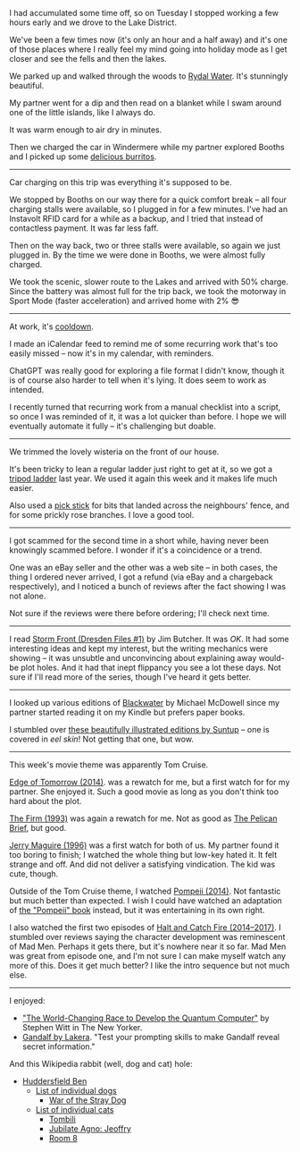 I had accumulated some time off, so on Tuesday I stopped working a few hours early and we drove to the Lake District.

We've been a few times now (it's only an hour and a half away) and it's one of those places where I really feel my mind going into holiday mode as I get closer and see the fells and then the lakes.

We parked up and walked through the woods to [Rydal Water](https://en.wikipedia.org/wiki/Rydal_Water). It's stunningly beautiful.

My partner went for a dip and then read on a blanket while I swam around one of the little islands, like I always do.

It was warm enough to air dry in minutes.

Then we charged the car in Windermere while my partner explored Booths and I picked up some [delicious burritos](https://banditoburrito.co.uk/).

---

Car charging on this trip was everything it's supposed to be.

We stopped by Booths on our way there for a quick comfort break – all four charging stalls were available, so I plugged in for a few minutes. I've had an Instavolt RFID card for a while as a backup, and I tried that instead of contactless payment. It was far less faff.

Then on the way back, two or three stalls were available, so again we just plugged in. By the time we were done in Booths, we were almost fully charged.

We took the scenic, slower route to the Lakes and arrived with 50% charge. Since the battery was almost full for the trip back, we took the motorway in Sport Mode (faster acceleration) and arrived home with 2% 😎

---

At work, it's [cooldown](https://github.com/barsoom/devbook/tree/master/process#shape-up).

I made an iCalendar feed to remind me of some recurring work that's too easily missed – now it's in my calendar, with reminders.

ChatGPT was really good for exploring a file format I didn't know, though it is of course also harder to tell when it's lying. It does seem to work as intended.

I recently turned that recurring work from a manual checklist into a script, so once I was reminded of it, it was a lot quicker than before. I hope we will eventually automate it fully – it's challenging but doable.

---

We trimmed the lovely wisteria on the front of our house.

It's been tricky to lean a regular ladder just right to get at it, so we got a [tripod ladder](https://www.henchman.co.uk/ladders-and-platforms/platform-tripod-ladders-3-adjustable-legs/) last year. We used it again this week and it makes life much easier.

Also used a [pick stick](https://en.wikipedia.org/wiki/Reach_extender) for bits that landed across the neighbours' fence, and for some prickly rose branches. I love a good tool.

---

I got scammed for the second time in a short while, having never been knowingly scammed before. I wonder if it's a coincidence or a trend.

One was an eBay seller and the other was a web site – in both cases, the thing I ordered never arrived, I got a refund (via eBay and a chargeback respectively), and I noticed a bunch of reviews after the fact showing I was not alone.

Not sure if the reviews were there before ordering; I'll check next time.

---

I read [Storm Front (Dresden Files #1)](https://www.goodreads.com/en/book/show/47212) by Jim Butcher. It was *OK*. It had some interesting ideas and kept my interest, but the writing mechanics were showing – it was unsubtle and unconvincing about explaining away would-be plot holes. And it had that inept flippancy you see a lot these days. Not sure if I'll read more of the series, though I've heard it gets better.

---

I looked up various editions of [Blackwater](https://www.goodreads.com/series/52619-blackwater) by Michael McDowell since my partner started reading it on my Kindle but prefers paper books.

I stumbled over [these beautifully illustrated editions by Suntup](https://suntup.press/blackwater/) – one is covered in *eel skin*! Not getting that one, but wow.

---

This week's movie theme was apparently Tom Cruise.

[Edge of Tomorrow (2014)](https://www.imdb.com/title/tt1631867/). was a rewatch for me, but a first watch for for my partner. She enjoyed it. Such a good movie as long as you don't think too hard about the plot.

[The Firm (1993)](https://www.imdb.com/title/tt0106918/) was again a rewatch for me. Not as good as [The Pelican Brief](/weeknotes/2023-w12#pelican-brief), but good.

[Jerry Maguire (1996)](https://www.imdb.com/title/tt0116695/) was a first watch for both of us. My partner found it too boring to finish; I watched the whole thing but low-key hated it. It felt strange and off. And did not deliver a satisfying vindication. The kid was cute, though.

Outside of the Tom Cruise theme, I watched [Pompeii (2014)](https://www.imdb.com/title/tt1921064/). Not fantastic but much better than expected. I wish I could have watched an adaptation of [the "Pompeii" book](/weeknotes/2023-w14#pompeii) instead, but it was entertaining in its own right.

I also watched the first two episodes of [Halt and Catch Fire (2014–2017)](https://www.imdb.com/title/tt2543312/). I stumbled over reviews saying the character development was reminescent of Mad Men. Perhaps it gets there, but it's nowhere near it so far. Mad Men was great from episode one, and I'm not sure I can make myself watch any more of this. Does it get much better? I like the intro sequence but not much else.

---

I enjoyed:

- ["The World-Changing Race to Develop the Quantum Computer"](https://www.newyorker.com/magazine/2022/12/19/the-world-changing-race-to-develop-the-quantum-computer) by Stephen Witt in The New Yorker.
- [Gandalf by Lakera](https://gandalf.lakera.ai/). "Test your prompting skills to make Gandalf reveal secret information."

And this Wikipedia rabbit (well, dog and cat) hole:

- [Huddersfield Ben](https://en.wikipedia.org/wiki/Huddersfield_Ben)
    - [List of individual dogs](https://en.wikipedia.org/wiki/List_of_individual_dogs)
        - [War of the Stray Dog](https://en.wikipedia.org/wiki/Incident_at_Petrich)
    - [List of individual cats](https://en.wikipedia.org/wiki/List_of_individual_cats)
        - [Tombili](https://en.m.wikipedia.org/wiki/Tombili)
        - [Jubilate Agno: Jeoffry](https://en.wikipedia.org/wiki/Jubilate_Agno#Jeoffry)
        - [Room 8](https://en.wikipedia.org/wiki/Room_8)
